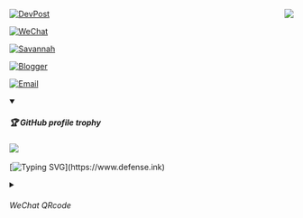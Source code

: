 <p align="center">
  <img align="right" src="https://github-readme-stats.vercel.app/api?username=ljq&cache_seconds=1800&show_icons=true&theme=onedark&layout=compact&border_radius=25&hide_border=True&custom_title=ljq@GitHub%20Jack%20Liu's%20GitHub%20Stats" />
</p>


[![DevPost](https://img.shields.io/badge/DevPost-ljq-brightgreen.svg?style=plastic&logo=devpost)](https://devpost.com/ljq) 

[![WeChat ](https://img.shields.io/badge/WeChat-labsec-brightgreen.svg?style=plastic&logo=wechat)](https://github.com/ljq)  

[![Savannah](https://img.shields.io/badge/GNU%20Savannah-ljq-brightgreen.svg?style=plastic&logo=gnu)](https://savannah.gnu.org/users/ljq)   

[![Blogger](https://img.shields.io/badge/Blogger-defense.ink-brightgreen.svg?style=plastic&logo=blogger)](https://www.defense.ink)  

[![Email](https://img.shields.io/badge/Email-ljqlab@gmail.com-brightgreen.svg?style=plastic&logo=gmail)](mailto:ljqlab@gmail.com)  

<details open>
<summary><h5>🏆 GitHub profile trophy</h5></summary>

<a href="https://github.com/ryo-ma/github-profile-trophy">
  <img width="420" src="https://github-profile-trophy.vercel.app/?username=ljq&row=1&column=8&theme=radical&no-frame=true&no-bg=true"/>
</a>
</details>

<p align="right">

[![Typing SVG](https://readme-typing-svg.demolab.com?font=Fira+Code&pause=1000&size=12&color=%23C8BE25&center=false&width=435&lines=Jack+Liu%2C+software+engineer.;Love+open+source,+keep+learning.)](https://www.defense.ink)
</p>

<details>
<summary><h6> WeChat QRcode</h6></summary>
<img alt="labsec" src="./ljq-qrcode.jpeg" width="125" height="125" />

✨![visitors](https://visitor-badge.glitch.me/badge?page_id=ljq)✨
</details>


